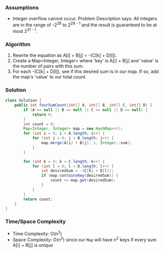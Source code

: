 ### Assumptions

- Integer overflow cannot occur. Problem Description says: All integers are in the range of -2<sup>28</sup> to 2<sup>28 - 1</sup> and the result is guaranteed to be at most 2<sup>31 - 1</sup>.

### Algorithm

1. Rewrite the equation as A[i] + B[j] = -(C[k] + D[l]).
1. Create a Map<Integer, Integer> where 'key' is A[i] + B[j] and 'value' is the number of pairs with this sum.
1. For each -(C[k] + D[l]), see if this desired sum is in our map. If so, add the map's 'value' to our total count.

### Solution

```java
class Solution {
    public int fourSumCount(int[] A, int[] B, int[] C, int[] D) {
        if (A == null || B == null || C == null || D == null) {
            return 0;
        }
        int count = 0;
        Map<Integer, Integer> map = new HashMap<>();
        for (int i = 0; i < A.length; i++) {
            for (int j = 0; j < B.length; j++) {
                map.merge(A[i] + B[j], 1, Integer::sum);
            }
        }

        for (int k = 0; k < C.length; k++) {
            for (int l = 0; l < D.length; l++) {
                int desiredSum = -(C[k] + D[l]);
                if (map.containsKey(desiredSum)) {
                    count += map.get(desiredSum);
                }
            }
        }
        return count;
    }
}
```

### Time/Space Complexity

- Time Complexity: O(n<sup>2</sup>)
- Space Complexity: O(n<sup>2</sup>) since our `Map` will have n<sup>2</sup> keys if every sum A[i] + B[j] is unique
